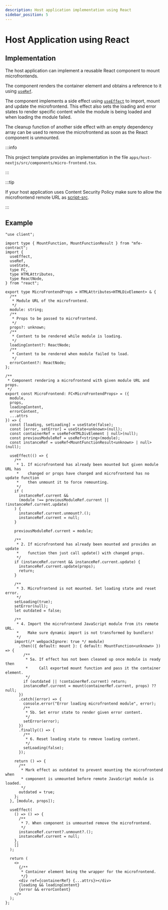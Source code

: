 ```yaml
---
description: Host application implementation using React
sidebar_position: 5
---
```


# Host Application using React

## Implementation

The host application can implement a reusable React component to mount microfrontends.

The component renders the container element and obtains a reference to it using [`useRef`](https://react.dev/reference/react/useRef).

The component implements a side effect using [`useEffect`](https://react.dev/reference/react/useEffect) to import, mount and update the microfrontend. This effect also sets the loading and error states to render specific content while the module is being loaded and when loading the module failed.

The cleanup function of another side effect with an empty dependency array can be used to remove the microfrontend as soon as the React component is unmounted.

:::info

This project template provides an implementation in the file `apps/host-nextjs/src/components/micro-frontend.tsx`.

:::

:::tip

If your host application uses Content Security Policy make sure to allow the microfrontend remote URL as [script-src](https://developer.mozilla.org/en-US/docs/Web/HTTP/Headers/Content-Security-Policy/script-src).

:::

## Example

```tsx
"use client";

import type { MountFunction, MountFunctionResult } from "mfe-contract";
import {
  useEffect,
  useRef,
  useState,
  type FC,
  type HTMLAttributes,
  type ReactNode,
} from "react";

export type MicroFrontendProps = HTMLAttributes<HTMLDivElement> & {
  /**
   * Module URL of the microfrontend.
   */
  module: string;
  /**
   * Props to be passed to microfrontend.
   */
  props?: unknown;
  /**
   * Content to be rendered while module is loading.
   */
  loadingContent?: ReactNode;
  /**
   * Content to be rendered when module failed to load.
   */
  errorContent?: ReactNode;
};

/**
 * Component rendering a microfrontend with given module URL and props.
 */
export const MicroFrontend: FC<MicroFrontendProps> = ({
  module,
  props,
  loadingContent,
  errorContent,
  ...attrs
}) => {
  const [loading, setLoading] = useState(false);
  const [error, setError] = useState<unknown>(null);
  const containerRef = useRef<HTMLDivElement | null>(null);
  const previousModuleRef = useRef<string>(module);
  const instanceRef = useRef<MountFunctionResult<unknown> | null>(null);

  useEffect(() => {
    /**
     * 1. If microfrontend has already been mounted but given module URL has
     *    changed or props have changed and microfrontend has no update function
     *    then unmount it to force remounting.
     */
    if (
      instanceRef.current &&
      (module !== previousModuleRef.current || !instanceRef.current.update)
    ) {
      instanceRef.current.unmount?.();
      instanceRef.current = null;
    }

    previousModuleRef.current = module;

    /**
     * 2. If microfrontend has already been mounted and provides an update
     *    function then just call update() with changed props.
     */
    if (instanceRef.current && instanceRef.current.update) {
      instanceRef.current.update(props);
      return;
    }

    /**
     * 3. Microfrontend is not mounted. Set loading state and reset error.
     */
    setLoading(true);
    setError(null);
    let outdated = false;

    /**
     * 4. Import the microfrontend JavaScript module from its remote URL.
     *    Make sure dynamic import is not transformed by bundlers!
     */
    import(/* webpackIgnore: true */ module)
      .then(({ default: mount }: { default: MountFunction<unknown> }) => {
        /**
         * 5a. If effect has not been cleaned up once module is ready then
         *     Call exported mount function and pass it the container element.
         */
        if (outdated || !containerRef.current) return;
        instanceRef.current = mount(containerRef.current, props) ?? null;
      })
      .catch((error) => {
        console.error("Error loading microfrontend module", error);
        /**
         * 5b. Set error state to render given error content.
         */
        setError(error);
      })
      .finally(() => {
        /**
         * 6. Reset loading state to remove loading content.
         */
        setLoading(false);
      });

    return () => {
      /**
       * Mark effect as outdated to prevent mounting the microfrontend when
       * component is unmounted before remote JavaScript module is loaded.
       */
      outdated = true;
    };
  }, [module, props]);

  useEffect(
    () => () => {
      /**
       * 7. When component is unmounted remove the microfrontend.
       */
      instanceRef.current?.unmount?.();
      instanceRef.current = null;
    },
    []
  );

  return (
    <>
      {/**
       * Container element being the wrapper for the microfrontend.
       */}
      <div ref={containerRef} {...attrs}></div>
      {loading && loadingContent}
      {error && errorContent}
    </>
  );
};
```
